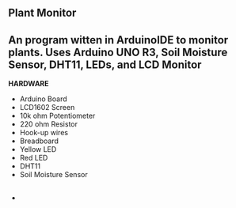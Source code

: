 ## Plant Monitor
## An program witten in ArduinoIDE to monitor plants. Uses Arduino UNO R3, Soil Moisture Sensor, DHT11, LEDs, and LCD Monitor
**HARDWARE**
+ Arduino Board
+ LCD1602 Screen
+ 10k ohm Potentiometer
+ 220 ohm Resistor
+ Hook-up wires
+ Breadboard
+ Yellow LED
+ Red LED
+ DHT11
+ Soil Moisture Sensor
+ ##

